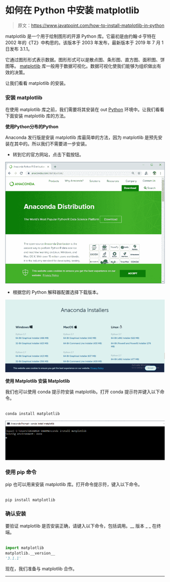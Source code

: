 # 如何在 Python 中安装 matplotlib

> 原文：<https://www.javatpoint.com/how-to-install-matplotlib-in-python>

matplotlib 是一个用于绘制图形的开源 Python 库。它最初是由约翰·d·亨特在 2002 年的《T2》中构思的。该版本于 2003 年发布，最新版本于 2019 年 7 月 1 日发布 3.1.1。

它通过图形形式表示数据。图形形式可以是散点图、条形图、直方图、面积图、饼图等。 [matplotlib](https://www.javatpoint.com/matplotlib) 库一般用于数据可视化。数据可视化使我们能够为组织做出有效的决策。

让我们看看 matplotlib 的安装。

### 安装 matplotlib

在使用 matplotlib 库之前，我们需要将其安装在 out [Python](https://www.javatpoint.com/python-tutorial) 环境中。让我们看看下面安装 matplotlib 库的方法。

**使用Python分布的Python**

Anaconda 发行版是安装 matplotlib 库最简单的方法，因为 matplotlib 是预先安装在其中的。所以我们不需要进一步安装。

*   转到它的官方网站，点击下载按钮。

![How to install matplotlib in Python](img/0c886c17969387595d59275a79b70c09.png)

*   根据您的 Python 解释器配置选择下载版本。

![How to install matplotlib in Python](img/5385bed998cbcdcadbda1f4c0a7ebfc4.png)

**使用 Matplotlib 安装 Matplotlib**

我们也可以使用 conda 提示符安装 matplotlib。打开 conda 提示符并键入以下命令。

```py

conda install matplotlib  

```

![How to install matplotlib in Python](img/7e20fc7a47de337f4735c22fc2addf17.png)

### 使用 pip 命令

pip 也可以用来安装 matplotlib 库。打开命令提示符，键入以下命令。

```py

pip install matplotlib  

```

### 确认安装

要验证 matplotlib 是否安装正确，请键入以下命令，包括调用。__ 版本 _ _ 在终端。

```py

import matplotlib  
matplotlib.__version__  
'3.1.1'  

```

现在，我们准备与 matplotlib 合作。

* * *